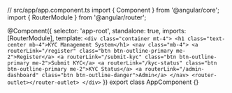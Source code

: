 // src/app/app.component.ts
import { Component } from '@angular/core';
import { RouterModule } from '@angular/router';

@Component({
  selector: 'app-root',
  standalone: true,
  imports: [RouterModule],
  template: `
    <div class="container mt-4">
      <h1 class="text-center mb-4">KYC Management System</h1>
      <nav class="mb-4">
        <a routerLink="/register" class="btn btn-outline-primary me-2">Register</a>
        <a routerLink="/submit-kyc" class="btn btn-outline-primary me-2">Submit KYC</a>
        <a routerLink="/kyc-status" class="btn btn-outline-primary me-2">KYC Status</a>
        <a routerLink="/admin-dashboard" class="btn btn-outline-danger">Admin</a>
      </nav>
      <router-outlet></router-outlet>
    </div>
  `
})
export class AppComponent {}
